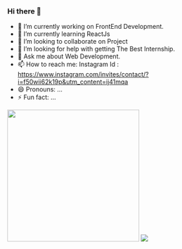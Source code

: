 ### Hi there 👋

- 🔭 I’m currently working on FrontEnd Development. 
- 🌱 I’m currently learning ReactJs
- 👯 I’m looking to collaborate on Project
- 🤔 I’m looking for help with getting The Best Internship.
- 💬 Ask me about Web Development.
- 📫 How to reach me: Instagram Id :  https://www.instagram.com/invites/contact/?i=f50wii62k19p&utm_content=ij41mqa
- 😄 Pronouns: ...
- ⚡ Fun fact: ...

<img src="https://github-readme-stats.vercel.app/api?username=Dhaval1-star&&show_icons=true&title_color=ffffff&icon_color=bb2acf&text_color=daf7dc&bg_color=151515" width="300px">
<img src="https://github-readme-stats.vercel.app/api/top-langs/?username=Dhaval1-star" >
